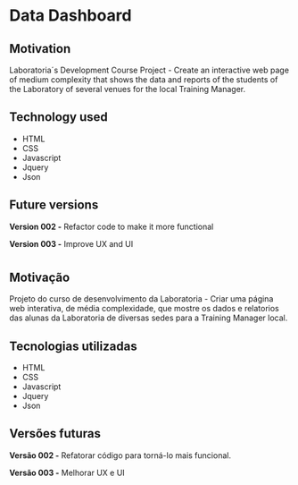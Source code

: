 

# Data Dashboard
## Motivation
Laboratoria´s Development Course Project - Create an interactive web page of medium complexity that shows the data and reports of the students of the Laboratory of several venues for the local Training Manager.
 
 
## Technology used
* HTML
* CSS
* Javascript
* Jquery
* Json
 
## Future versions
**Version 002 -** Refactor code to make it more functional
 
**Version 003 -** Improve UX and UI
 
 
#
 
## Motivação
Projeto do curso de desenvolvimento da Laboratoria - Criar uma página web interativa, de média complexidade, que mostre os dados e relatorios das alunas da Laboratoria de diversas sedes para a Training Manager local.
 
## Tecnologias utilizadas
* HTML
* CSS
* Javascript
* Jquery
* Json
 
## Versões futuras
**Versão 002 -** Refatorar código para torná-lo mais funcional.
 
**Versão 003 -** Melhorar UX e UI
